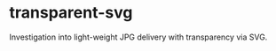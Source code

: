 transparent-svg
===============

Investigation into light-weight JPG delivery with transparency via SVG.
